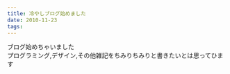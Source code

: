 ```yaml
---
title: 冷やしブログ始めました
date: 2010-11-23
tags: 
---
```


ブログ始めちゃいました<br />
プログラミング,デザイン,その他雑記をちみりちみりと書きたいとは思ってひます

